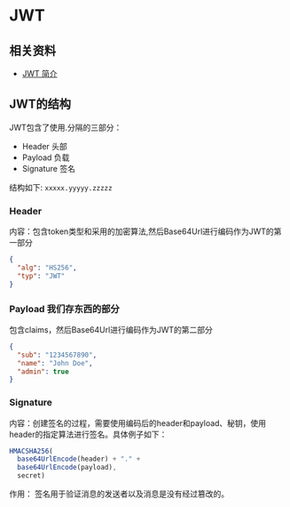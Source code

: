 # JWT

## 相关资料

- [JWT 简介](https://segmentfault.com/a/1190000005047525)

## JWT的结构

JWT包含了使用.分隔的三部分：

- Header 头部
- Payload 负载
- Signature 签名

结构如下:
`xxxxx.yyyyy.zzzzz`

### Header

内容：包含token类型和采用的加密算法,然后Base64Url进行编码作为JWT的第一部分

```json
{
  "alg": "HS256",
  "typ": "JWT"
}
```

### Payload  **我们存东西的部分**

包含claims，然后Base64Url进行编码作为JWT的第二部分

```json
{
  "sub": "1234567890",
  "name": "John Doe",
  "admin": true
}
```

### Signature

内容：创建签名的过程，需要使用编码后的header和payload、秘钥，使用header的指定算法进行签名。具体例子如下：

```javascript
HMACSHA256(
  base64UrlEncode(header) + "." +
  base64UrlEncode(payload),
  secret)
```

作用： 签名用于验证消息的发送者以及消息是没有经过篡改的。

